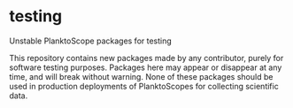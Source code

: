 # testing
Unstable PlanktoScope packages for testing

This repository contains new packages made by any contributor, purely for software testing purposes.
Packages here may appear or disappear at any time, and will break without warning. None of these
packages should be used in production deployments of PlanktoScopes for collecting scientific data.
